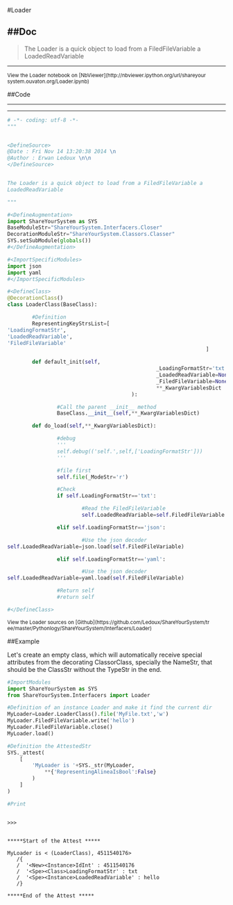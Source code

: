 

<!--
FrozenIsBool False
-->

#Loader

##Doc
----


>
> The Loader is a quick object to load from a FiledFileVariable a
LoadedReadVariable
>
>

----

<small>
View the Loader notebook on [NbViewer](http://nbviewer.ipython.org/url/shareyour
system.ouvaton.org/Loader.ipynb)
</small>




<!--
FrozenIsBool False
-->

##Code

----

<ClassDocStr>

----

```python
# -*- coding: utf-8 -*-
"""


<DefineSource>
@Date : Fri Nov 14 13:20:38 2014 \n
@Author : Erwan Ledoux \n\n
</DefineSource>


The Loader is a quick object to load from a FiledFileVariable a
LoadedReadVariable

"""

#<DefineAugmentation>
import ShareYourSystem as SYS
BaseModuleStr="ShareYourSystem.Interfacers.Closer"
DecorationModuleStr="ShareYourSystem.Classors.Classer"
SYS.setSubModule(globals())
#</DefineAugmentation>

#<ImportSpecificModules>
import json
import yaml
#</ImportSpecificModules>

#<DefineClass>
@DecorationClass()
class LoaderClass(BaseClass):

        #Definition
        RepresentingKeyStrsList=[
'LoadingFormatStr',
'LoadedReadVariable',
'FiledFileVariable'
                                                                ]

        def default_init(self,
                                                _LoadingFormatStr='txt',
                                                _LoadedReadVariable=None,
                                                _FiledFileVariable=None,
                                                **_KwargVariablesDict
                                        ):

                #Call the parent __init__ method
                BaseClass.__init__(self,**_KwargVariablesDict)

        def do_load(self,**_KwargVariablesDict):

                #debug
                '''
                self.debug(('self.',self,['LoadingFormatStr']))
                '''

                #file first
                self.file(_ModeStr='r')

                #Check
                if self.LoadingFormatStr=='txt':

                        #Read the FiledFileVariable
                        self.LoadedReadVariable=self.FiledFileVariable.read()

                elif self.LoadingFormatStr=='json':

                        #Use the json decoder
self.LoadedReadVariable=json.load(self.FiledFileVariable)

                elif self.LoadingFormatStr=='yaml':

                        #Use the json decoder
self.LoadedReadVariable=yaml.load(self.FiledFileVariable)

                #Return self
                #return self

#</DefineClass>


```

<small>
View the Loader sources on [Github](https://github.com/Ledoux/ShareYourSystem/tr
ee/master/Pythonlogy/ShareYourSystem/Interfacers/Loader)
</small>




<!---
FrozenIsBool True
-->

##Example

Let's create an empty class, which will automatically receive
special attributes from the decorating ClassorClass,
specially the NameStr, that should be the ClassStr
without the TypeStr in the end.

```python
#ImportModules
import ShareYourSystem as SYS
from ShareYourSystem.Interfacers import Loader

#Definition of an instance Loader and make it find the current dir
MyLoader=Loader.LoaderClass().file('MyFile.txt','w')
MyLoader.FiledFileVariable.write('hello')
MyLoader.FiledFileVariable.close()
MyLoader.load()

#Definition the AttestedStr
SYS._attest(
    [
        'MyLoader is '+SYS._str(MyLoader,
            **{'RepresentingAlineaIsBool':False}
        )
    ]
)

#Print



```


```console
>>>


*****Start of the Attest *****

MyLoader is < (LoaderClass), 4511540176>
   /{
   /  '<New><Instance>IdInt' : 4511540176
   /  '<Spe><Class>LoadingFormatStr' : txt
   /  '<Spe><Instance>LoadedReadVariable' : hello
   /}

*****End of the Attest *****



```

